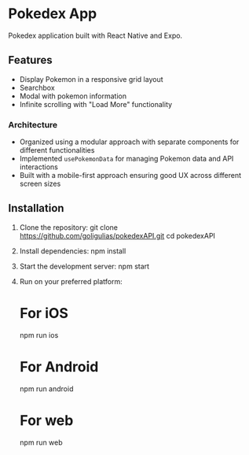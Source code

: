 # Pokedex App

Pokedex application built with React Native and Expo.

## Features

- Display Pokemon in a responsive grid layout
- Searchbox
- Modal with pokemon information
- Infinite scrolling with "Load More" functionality

### Architecture

- Organized using a modular approach with separate components for different functionalities
- Implemented `usePokemonData` for managing Pokemon data and API interactions
- Built with a mobile-first approach ensuring good UX across different screen sizes

## Installation

1. Clone the repository:
   git clone https://github.com/goligulias/pokedexAPI.git
   cd pokedexAPI

2. Install dependencies:
   npm install

3. Start the development server:
   npm start

4. Run on your preferred platform:

   # For iOS

   npm run ios

   # For Android

   npm run android

   # For web

   npm run web
